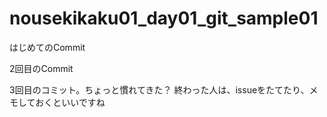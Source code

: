 # nousekikaku01_day01_git_sample01

はじめてのCommit

2回目のCommit


3回目のコミット。ちょっと慣れてきた？
終わった人は、issueをたてたり、メモしておくといいですね